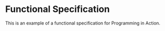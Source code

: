 Functional Specification
========================

This is an example of a functional specification for Programming in Action.


